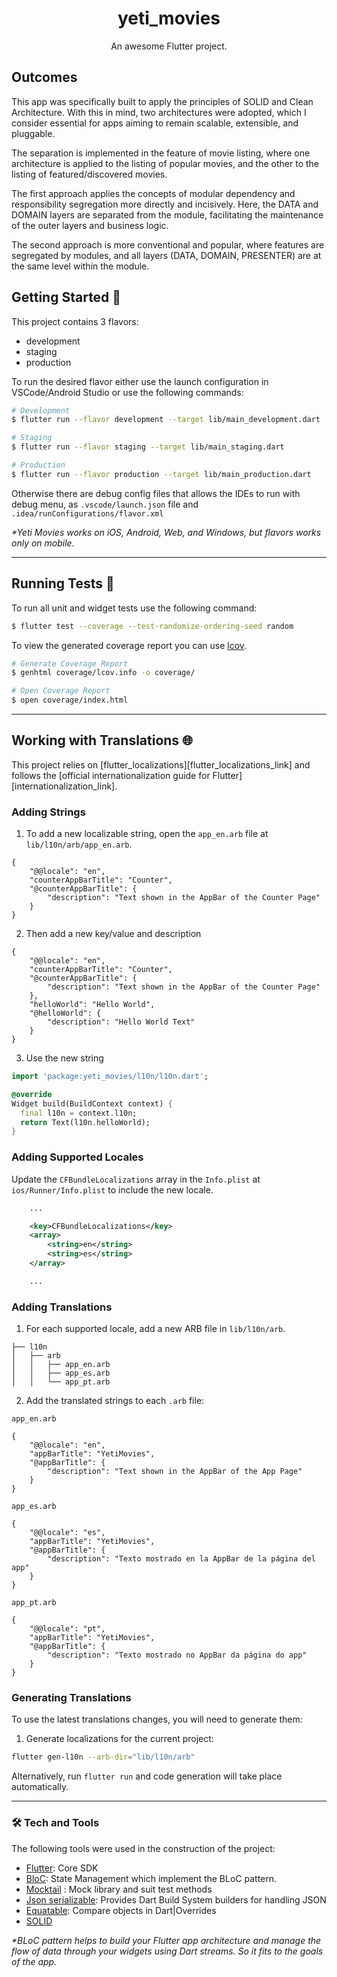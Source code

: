 <h1 align="center">yeti_movies</h1>


<p align="center">An awesome Flutter project.</p>

Outcomes
--------

This app was specifically built to apply the principles of SOLID and Clean Architecture. With this in mind, two architectures were adopted, which I consider essential for apps aiming to remain scalable, extensible, and pluggable.

The separation is implemented in the feature of movie listing, where one architecture is applied to the listing of popular movies, and the other to the listing of featured/discovered movies.

The first approach applies the concepts of modular dependency and responsibility segregation more directly and incisively. Here, the DATA and DOMAIN layers are separated from the module, facilitating the maintenance of the outer layers and business logic.

The second approach is more conventional and popular, where features are segregated by modules, and all layers (DATA, DOMAIN, PRESENTER) are at the same level within the module.

## Getting Started 🚀

This project contains 3 flavors:

- development
- staging
- production

To run the desired flavor either use the launch configuration in VSCode/Android Studio or use the following commands:

```sh
# Development
$ flutter run --flavor development --target lib/main_development.dart

# Staging
$ flutter run --flavor staging --target lib/main_staging.dart

# Production
$ flutter run --flavor production --target lib/main_production.dart
```

Otherwise there are debug config files that allows the IDEs to run with debug menu, as `.vscode/launch.json` file and `.idea/runConfigurations/flavor.xml`

_\*Yeti Movies works on iOS, Android, Web, and Windows, but flavors works only on mobile._

---

## Running Tests 🧪

To run all unit and widget tests use the following command:

```sh
$ flutter test --coverage --test-randomize-ordering-seed random
```

To view the generated coverage report you can use [lcov](https://github.com/linux-test-project/lcov).

```sh
# Generate Coverage Report
$ genhtml coverage/lcov.info -o coverage/

# Open Coverage Report
$ open coverage/index.html
```

---

## Working with Translations 🌐

This project relies on [flutter_localizations][flutter_localizations_link] and follows the [official internationalization guide for Flutter][internationalization_link].

### Adding Strings

1. To add a new localizable string, open the `app_en.arb` file at `lib/l10n/arb/app_en.arb`.

```arb
{
    "@@locale": "en",
    "counterAppBarTitle": "Counter",
    "@counterAppBarTitle": {
        "description": "Text shown in the AppBar of the Counter Page"
    }
}
```

2. Then add a new key/value and description

```arb
{
    "@@locale": "en",
    "counterAppBarTitle": "Counter",
    "@counterAppBarTitle": {
        "description": "Text shown in the AppBar of the Counter Page"
    },
    "helloWorld": "Hello World",
    "@helloWorld": {
        "description": "Hello World Text"
    }
}
```

3. Use the new string

```dart
import 'package:yeti_movies/l10n/l10n.dart';

@override
Widget build(BuildContext context) {
  final l10n = context.l10n;
  return Text(l10n.helloWorld);
}
```

### Adding Supported Locales

Update the `CFBundleLocalizations` array in the `Info.plist` at `ios/Runner/Info.plist` to include the new locale.

```xml
    ...

    <key>CFBundleLocalizations</key>
	<array>
		<string>en</string>
		<string>es</string>
	</array>

    ...
```

### Adding Translations

1. For each supported locale, add a new ARB file in `lib/l10n/arb`.

```
├── l10n
│   ├── arb
│   │   ├── app_en.arb
│   │   ├── app_es.arb
│   │   └── app_pt.arb
```

2. Add the translated strings to each `.arb` file:

`app_en.arb`

```arb
{
    "@@locale": "en",
    "appBarTitle": "YetiMovies",
    "@appBarTitle": {
        "description": "Text shown in the AppBar of the App Page"
    }
}
```

`app_es.arb`

```arb
{
    "@@locale": "es",
    "appBarTitle": "YetiMovies",
    "@appBarTitle": {
        "description": "Texto mostrado en la AppBar de la página del app"
    }
}
```

`app_pt.arb`

```arb
{
    "@@locale": "pt",
    "appBarTitle": "YetiMovies",
    "@appBarTitle": {
        "description": "Texto mostrado no AppBar da página do app"
    }
}
```

### Generating Translations

To use the latest translations changes, you will need to generate them:

1. Generate localizations for the current project:

```sh
flutter gen-l10n --arb-dir="lib/l10n/arb"
```

Alternatively, run `flutter run` and code generation will take place automatically.

---

### 🛠 Tech and Tools
The following tools were used in the construction of the project:

- [Flutter](https://flutter.dev/): Core SDK
- [BloC](https://pub.dev/packages/bloc): State Management which implement the BLoC pattern.
- [Mocktail](https://pub.dev/packages/mocktail) : Mock library and suit test methods
- [Json serializable](https://pub.dev/packages/json_serializable): Provides Dart Build System builders for handling JSON
- [Equatable](https://pub.dev/packages/equatable): Compare objects in Dart|Overrides
- [SOLID](https://en.wikipedia.org/wiki/SOLID)

_\*BLoC pattern helps to build your Flutter app architecture and manage the flow of data through your widgets using Dart streams. So it fits to the goals of the app._